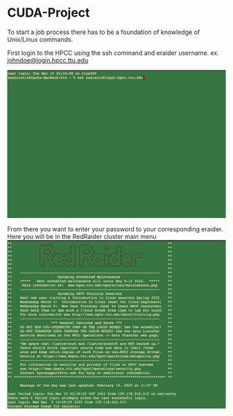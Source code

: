 # CUDA-Project

To start a job process there has to be a foundation of knowledge of Unix/Linux commands. 

First login to the HPCC using the ssh command and eraider username. ex. johndoe@login.hpcc.ttu.edu

![login](https://github.com/Man-on-thoughts/CUDA-Project/blob/main/github%20images/login.png)


From there you want to enter your password to your corresponding eraider. 
Here you will be in the RedRaider cluster main menu
![menu](https://github.com/Man-on-thoughts/CUDA-Project/blob/main/github%20images/redraidermenu.png)
